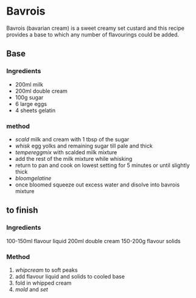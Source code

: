 # Bavrois
Bavrois (bavarian cream) is a sweet creamy set custard and this recipe provides
a base to which any number of flavourings could be added.

## Base
### Ingredients
- 200ml milk
- 200ml double cream
- 100g sugar
- 6 large eggs
- 4 sheets gelatin

### method
- $scald$ milk and cream with 1 tbsp of the sugar
- $whisk$ egg yolks and remaining sugar till pale and thick
- $temper egg mix$ with scalded milk mixture
- add the rest of the milk mixture while whisking
- return to pan and cook on lowest setting for 5 minutes or until slightly thick
- $bloom gelatine$
- once bloomed squeeze out excess water and disolve into bavrois mixture

## to finish
### Ingredients
100-150ml flavour liquid
200ml double cream
150-200g flavour solids

### Method
1. $whip cream$ to soft peaks
2. add flavour liquid and solids to cooled base
3. fold in whipped cream
4. $mold$ and $set$
